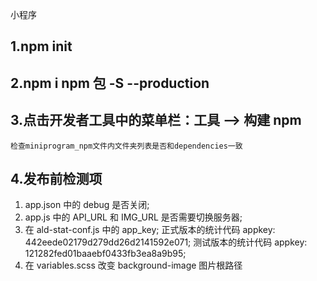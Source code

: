 小程序

## 1.npm init

## 2.npm i npm 包 -S --production

## 3.点击开发者工具中的菜单栏：工具 --> 构建 npm

    检查miniprogram_npm文件内文件夹列表是否和dependencies一致

## 4.发布前检测项

1. app.json 中的 debug 是否关闭;
2. app.js 中的 API_URL 和 IMG_URL 是否需要切换服务器;
3. 在 ald-stat-conf.js 中的 app_key;
   正式版本的统计代码 appkey: 442eede02179d279dd26d2141592e071;
   测试版本的统计代码 appkey: 121282fed01baaebf0433fb3ea8a9b95;
4. 在 variables.scss 改变 background-image 图片根路径

<!--
todo:1 使用iconfont 替换 image
2.   tow添加‘万’字，其他使用到的去掉'万'字
3.  使用scss替换掉css

 -->
